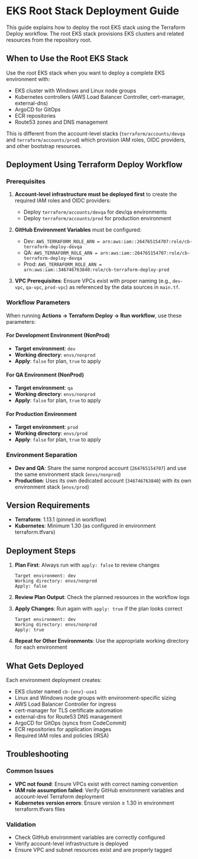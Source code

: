 # EKS Root Stack Deployment Guide

This guide explains how to deploy the root EKS stack using the Terraform Deploy workflow. The root EKS stack provisions EKS clusters and related resources from the repository root.

## When to Use the Root EKS Stack

Use the root EKS stack when you want to deploy a complete EKS environment with:
- EKS cluster with Windows and Linux node groups
- Kubernetes controllers (AWS Load Balancer Controller, cert-manager, external-dns)
- ArgoCD for GitOps
- ECR repositories
- Route53 zones and DNS management

This is different from the account-level stacks (`terraform/accounts/devqa` and `terraform/accounts/prod`) which provision IAM roles, OIDC providers, and other bootstrap resources.

## Deployment Using Terraform Deploy Workflow

### Prerequisites

1. **Account-level infrastructure must be deployed first** to create the required IAM roles and OIDC providers:
   - Deploy `terraform/accounts/devqa` for dev/qa environments
   - Deploy `terraform/accounts/prod` for production environment

2. **GitHub Environment Variables** must be configured:
   - Dev: `AWS_TERRAFORM_ROLE_ARN = arn:aws:iam::264765154707:role/cb-terraform-deploy-devqa`
   - QA: `AWS_TERRAFORM_ROLE_ARN = arn:aws:iam::264765154707:role/cb-terraform-deploy-devqa`
   - Prod: `AWS_TERRAFORM_ROLE_ARN = arn:aws:iam::346746763840:role/cb-terraform-deploy-prod`

3. **VPC Prerequisites**: Ensure VPCs exist with proper naming (e.g., `dev-vpc`, `qa-vpc`, `prod-vpc`) as referenced by the data sources in `main.tf`.

### Workflow Parameters

When running **Actions → Terraform Deploy → Run workflow**, use these parameters:

#### For Development Environment (NonProd)
- **Target environment**: `dev`
- **Working directory**: `envs/nonprod`
- **Apply**: `false` for plan, `true` to apply

#### For QA Environment (NonProd)
- **Target environment**: `qa`
- **Working directory**: `envs/nonprod`
- **Apply**: `false` for plan, `true` to apply

#### For Production Environment
- **Target environment**: `prod`
- **Working directory**: `envs/prod`
- **Apply**: `false` for plan, `true` to apply

### Environment Separation

- **Dev and QA**: Share the same nonprod account (`264765154707`) and use the same environment stack (`envs/nonprod`)
- **Production**: Uses its own dedicated account (`346746763840`) with its own environment stack (`envs/prod`)

## Version Requirements

- **Terraform**: 1.13.1 (pinned in workflow)
- **Kubernetes**: Minimum 1.30 (as configured in environment terraform.tfvars)

## Deployment Steps

1. **Plan First**: Always run with `apply: false` to review changes
   ```
   Target environment: dev
   Working directory: envs/nonprod
   Apply: false
   ```

2. **Review Plan Output**: Check the planned resources in the workflow logs

3. **Apply Changes**: Run again with `apply: true` if the plan looks correct
   ```
   Target environment: dev
   Working directory: envs/nonprod
   Apply: true
   ```

4. **Repeat for Other Environments**: Use the appropriate working directory for each environment

## What Gets Deployed

Each environment deployment creates:
- EKS cluster named `cb-{env}-use1`
- Linux and Windows node groups with environment-specific sizing
- AWS Load Balancer Controller for ingress
- cert-manager for TLS certificate automation
- external-dns for Route53 DNS management
- ArgoCD for GitOps (syncs from CodeCommit)
- ECR repositories for application images
- Required IAM roles and policies (IRSA)

## Troubleshooting

### Common Issues
- **VPC not found**: Ensure VPCs exist with correct naming convention
- **IAM role assumption failed**: Verify GitHub environment variables and account-level Terraform deployment
- **Kubernetes version errors**: Ensure version ≥ 1.30 in environment terraform.tfvars files

### Validation
- Check GitHub environment variables are correctly configured
- Verify account-level infrastructure is deployed
- Ensure VPC and subnet resources exist and are properly tagged